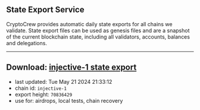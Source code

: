 ## State Export Service
CryptoCrew provides automatic daily state exports for all chains we validate. State export files can be used as genesis files and are a snapshot of the current blockchain state, including all validators, accounts, balances and delegations.

---
**Download: [injective-1 state export](https://dl-eu2.ccvalidators.com/SERVICE/injective/injective-1_export_70836429.json)**
---

- last updated: Tue May 21 2024 21:33:12
- chain id: `injective-1`
- export height: `70836429`
- use for: airdrops, local tests, chain recovery
